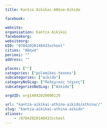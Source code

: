 ```yaml
---
title: Kantza Aikikai-Αθήνα-Aikido

facebook:

website:
organisation: Kantza Aikikai
facebookorg:
websiteorg:
UID: "07042020140433school"
cities: "Αθήνα"
perioxi: ""
address: ""

places: [""]
categories: ["polemikes-texnes"]
subcategories: ["aikido"]
categoryNoSLug: ["Πολεμικές τέχνες"]
subcategoriesNoSLug: ["Aikido"]

orgUID: org14042020000129

url: "kantza-aikikai-athina-aikido/athina//"
slug: "kantza-aikikai-athina-aikido"
aliases:
    - /07042020140433school
---
```





